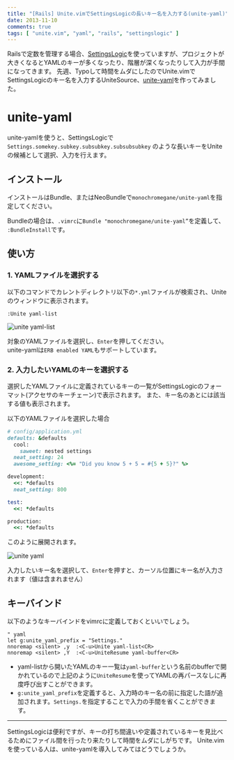 ```yaml
---
title: "[Rails] Unite.vimでSettingsLogicの長いキー名を入力する(unite-yaml)"
date: 2013-11-10
comments: true
tags: [ "unite.vim", "yaml", "rails", "settingslogic" ]
---
```


Railsで定数を管理する場合、[SettingsLogic](https://github.com/binarylogic/settingslogic)を使っていますが、プロジェクトが大きくなるとYAMLのキーが多くなったり、階層が深くなったりして入力が手間になってきます。
先週、Typoして時間をムダにしたのでUnite.vimでSettingsLogicのキー名を入力するUniteSource、[unite-yaml](https://github.com/monochromegane/unite-yaml)を作ってみました。

# unite-yaml

unite-yamlを使うと、SettingsLogicで `Settings.somekey.subkey.subsubkey.subsubsubkey` のような長いキーをUniteの候補として選択、入力を行えます。


## インストール

インストールはBundle、またはNeoBundleで`monochromegane/unite-yaml`を指定してください。

Bundleの場合は、`.vimrc`に`Bundle "monochromegane/unite-yaml”`を定義して、` :BundleInstall`です。


## 使い方

### 1. YAMLファイルを選択する

以下のコマンドでカレントディレクトリ以下の`*.yml`ファイルが検索され、Uniteのウィンドウに表示されます。


```console
:Unite yaml-list
```

![unite yaml-list](/images/2013/11/unite-yaml-list.png) 

対象のYAMLファイルを選択し、`Enter`を押してください。  
unite-yamlは`ERB enabled YAML`もサポートしています。

### 2. 入力したいYAMLのキーを選択する

選択したYAMLファイルに定義されているキーの一覧がSettingsLogicのフォーマット(アクセサのキーチェーン)で表示されます。
また、キー名のあとには該当する値も表示されます。

以下のYAMLファイルを選択した場合

```ruby
# config/application.yml
defaults: &defaults
  cool:
    saweet: nested settings
  neat_setting: 24
  awesome_setting: <%= "Did you know 5 + 5 = #{5 + 5}?" %>

development:
  <<: *defaults
  neat_setting: 800

test:
  <<: *defaults

production:
  <<: *defaults
```

このように展開されます。

![unite yaml](/images/2013/11/unite-yaml.png) 

入力したいキー名を選択して、`Enter`を押すと、カーソル位置にキー名が入力されます（値は含まれません）



## キーバインド

以下のようなキーバインドをvimrcに定義しておくといいでしょう。

```vim
" yaml
let g:unite_yaml_prefix = "Settings."
nnoremap <silent> ,y  :<C-u>Unite yaml-list<CR>
nnoremap <silent> ,Y  :<C-u>UniteResume yaml-buffer<CR>
```
 

- yaml-listから開いたYAMLのキー一覧は`yaml-buffer`という名前のbufferで開かれているので上記のように`UniteResume`を使ってYAMLの再パースなしに再度呼び出すことができます。
- `g:unite_yaml_prefix`を定義すると、入力時のキー名の前に指定した語が追加されます。`Settings.`を指定することで入力の手間を省くことができます。

<hr />

SettingsLogicは便利ですが、キーの打ち間違いや定義されているキーを見比べるためにファイル間を行ったり来たりして時間をムダにしがちです。
Unite.vimを使っている人は、unite-yamlを導入してみてはどうでしょうか。


